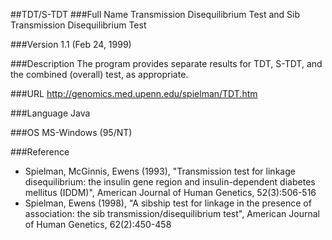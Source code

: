 ##TDT/S-TDT
###Full Name
Transmission Disequilibrium Test and Sib Transmission Disequilibrium Test

###Version
1.1 (Feb 24, 1999)

###Description
The program provides separate results for TDT, S-TDT, and the combined (overall) test, as appropriate.

###URL
http://genomics.med.upenn.edu/spielman/TDT.htm

###Language
Java

###OS
MS-Windows (95/NT)

###Reference
* Spielman, McGinnis, Ewens (1993), "Transmission test for linkage disequilibrium: the insulin gene region and insulin-dependent diabetes mellitus (IDDM)", American Journal of Human Genetics, 52(3):506-516
* Spielman, Ewens (1998), "A sibship test for linkage in the presence of association: the sib transmission/disequilibrium test", American Journal of Human Genetics, 62(2):450-458


